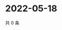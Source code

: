 # 2022-05-18

共 0 条

<!-- BEGIN WEIBO -->
<!-- 最后更新时间 Wed May 18 2022 16:20:37 GMT+0800 (China Standard Time) -->

<!-- END WEIBO -->
